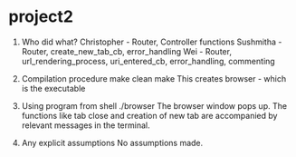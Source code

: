 # project2

1. Who did what?
Christopher - Router, Controller functions
Sushmitha - Router, create_new_tab_cb, error_handling
Wei - Router, url_rendering_process, uri_entered_cb, error_handling, commenting

2. Compilation procedure
make clean
make
This creates browser - which is the executable

3. Using program from shell
./browser
The browser window pops up. The functions like tab close and creation of new tab are accompanied by relevant messages in the terminal.

4. Any explicit assumptions
No assumptions made.
